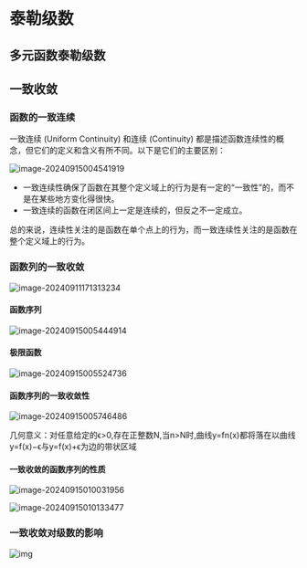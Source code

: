 # 泰勒级数

## 多元函数泰勒级数



## 一致收敛

### 函数的一致连续

一致连续 (Uniform Continuity) 和连续 (Continuity) 都是描述函数连续性的概念，但它们的定义和含义有所不同。以下是它们的主要区别：

![image-20240915004541919](../Image/image-20240915004541919.png)

- 一致连续性确保了函数在其整个定义域上的行为是有一定的“一致性”的，而不是在某些地方变化得很快。
- 一致连续的函数在闭区间上一定是连续的，但反之不一定成立。

总的来说，连续性关注的是函数在单个点上的行为，而一致连续性关注的是函数在整个定义域上的行为。

### 函数列的一致收敛

![image-20240911171313234](../Image/image-20240911171313234.png)

#### 函数序列

![image-20240915005444914](../Image/image-20240915005444914.png)

#### 极限函数

![image-20240915005524736](../Image/image-20240915005524736.png)

#### 函数序列的一致收敛性

![image-20240915005746486](../Image/image-20240915005746486.png)

几何意义：对任意给定的ϵ>0,存在正整数N,当n>N时,曲线y=fn(x)都将落在以曲线y=f(x)−ϵ与y=f(x)+ϵ为边的带状区域

#### 一致收敛的函数序列的性质

![image-20240915010031956](../Image/image-20240915010031956.png)

![image-20240915010133477](../Image/image-20240915010133477.png)

### 一致收敛对级数的影响

![img](../Image/watermark,type_ZmFuZ3poZW5naGVpdGk,shadow_10,text_aHR0cHM6Ly9ibG9nLmNzZG4ubmV0L2xpbmJpYW4xMTY4,size_16,color_FFFFFF,t_70)

